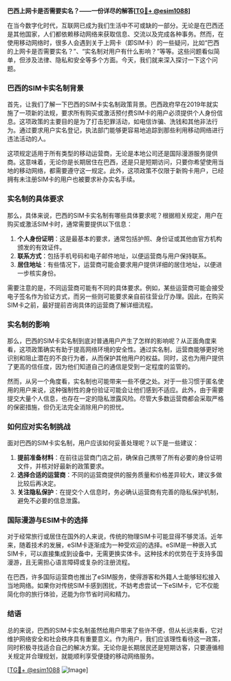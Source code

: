 **巴西上网卡是否需要实名？——一份详尽的解答[[TG💪+ @esim1088](https://t.me/s/esim1088)]**

在当今数字化时代，互联网已成为我们生活中不可或缺的一部分。无论是在巴西还是其他国家，人们都依赖移动网络来获取信息、交流以及完成各种事务。然而，在使用移动网络时，很多人会遇到关于上网卡（即SIM卡）的一些疑问，比如“巴西的上网卡是否需要实名？”、“实名制对用户有什么影响？”等等。这些问题看似简单，但涉及法律、隐私和安全等多个方面。今天，我们就来深入探讨一下这个问题。

### 巴西的SIM卡实名制背景

首先，让我们了解一下巴西的SIM卡实名制政策背景。巴西政府早在2019年就实施了一项新的法规，要求所有购买或激活预付费SIM卡的用户必须提供个人身份信息。这项政策的主要目的是为了打击犯罪活动，如电信诈骗、洗钱和其他非法行为。通过要求用户实名登记，执法部门能够更容易地追踪到那些利用移动网络进行违法活动的人。

这项规定适用于所有类型的移动运营商，无论是本地公司还是国际漫游服务提供商。这意味着，无论你是长期居住在巴西，还是只是短期访问，只要你希望使用当地的移动网络，都需要遵守这一规定。此外，这项政策不仅限于新购卡用户，已经拥有未注册SIM卡的用户也被要求补办实名手续。

### 实名制的具体要求

那么，具体来说，巴西的SIM卡实名制有哪些具体要求呢？根据相关规定，用户在购买或激活SIM卡时，通常需要提供以下信息：

1. **个人身份证明**：这是最基本的要求，通常包括护照、身份证或其他由官方机构颁发的有效证件。
2. **联系方式**：包括手机号码和电子邮件地址，以便运营商与用户保持联系。
3. **居住地址**：有些情况下，运营商可能会要求用户提供详细的居住地址，以便进一步核实身份。

需要注意的是，不同运营商可能有不同的具体要求。例如，某些运营商可能会接受电子签名作为验证方式，而另一些则可能要求亲自前往营业厅办理。因此，在购买SIM卡之前，最好提前咨询具体的运营商了解详细流程。

### 实名制的影响

那么，巴西的SIM卡实名制到底对普通用户产生了怎样的影响呢？从正面角度来看，这项政策确实有助于提高网络环境的安全性。通过实名制，运营商能够更好地识别和阻止潜在的不良行为者，从而保护其他用户的权益。同时，这也为用户提供了更高的信任度，因为他们知道自己的通信是受到一定程度的监管的。

然而，从另一个角度看，实名制也可能带来一些不便之处。对于一些习惯于匿名使用的用户来说，这种强制性的身份验证可能会让他们感到不适应。此外，由于需要提交大量个人信息，也存在一定的隐私泄露风险。尽管大多数运营商都会采取严格的保密措施，但仍无法完全消除用户的担忧。

### 如何应对实名制挑战

面对巴西的SIM卡实名制，用户应该如何妥善处理呢？以下是一些建议：

1. **提前准备材料**：在前往运营商门店之前，确保自己携带了所有必要的身份证明文件，并核对好最新的政策要求。
2. **选择合适的运营商**：不同的运营商提供的服务质量和价格差异较大，建议多做比较后再决定。
3. **关注隐私保护**：在提交个人信息时，务必确认运营商有完善的隐私保护机制，避免不必要的信息泄露。

### 国际漫游与ESIM卡的选择

对于经常旅行或居住在国外的人来说，传统的物理SIM卡可能显得不够灵活。近年来，随着技术的发展，eSIM卡逐渐成为一种受欢迎的选择。eSIM是一种嵌入式SIM卡，可以直接集成到设备中，无需更换实体卡。这种技术的优势在于支持多国漫游，且无需担心语言障碍或复杂的注册流程。

在巴西，许多国际运营商也推出了eSIM服务，使得游客和外籍人士能够轻松接入当地网络。如果你对传统SIM卡感到困扰，不妨考虑尝试一下eSIM卡，它不仅能简化你的旅行体验，还能为你节省时间和精力。

### 结语

总的来说，巴西的SIM卡实名制虽然给用户带来了些许不便，但从长远来看，它对维护网络安全和社会秩序具有重要意义。作为用户，我们应该理性看待这一政策，同时积极寻找适合自己的解决方案。无论你是长期居民还是短期访客，只要遵循相关规定并合理规划，就能顺利享受便捷的移动网络服务。

[[TG💪+ @esim1088](https://t.me/s/esim1088) ![Image](https://i.postimg.cc/4NQfJmqS/Snipaste-2025-05-13-00-14-12.png)]